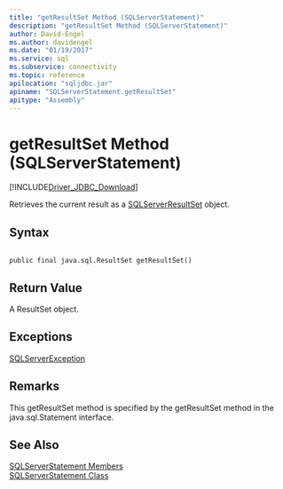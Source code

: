 ```yaml
---
title: "getResultSet Method (SQLServerStatement)"
description: "getResultSet Method (SQLServerStatement)"
author: David-Engel
ms.author: davidengel
ms.date: "01/19/2017"
ms.service: sql
ms.subservice: connectivity
ms.topic: reference
apilocation: "sqljdbc.jar"
apiname: "SQLServerStatement.getResultSet"
apitype: "Assembly"
---
```

# getResultSet Method (SQLServerStatement)
[!INCLUDE[Driver_JDBC_Download](../../../includes/driver_jdbc_download.md)]

  Retrieves the current result as a [SQLServerResultSet](../../../connect/jdbc/reference/sqlserverresultset-class.md) object.  
  
## Syntax  
  
```  
  
public final java.sql.ResultSet getResultSet()  
```  
  
## Return Value  
 A ResultSet object.  
  
## Exceptions  
 [SQLServerException](../../../connect/jdbc/reference/sqlserverexception-class.md)  
  
## Remarks  
 This getResultSet method is specified by the getResultSet method in the java.sql.Statement interface.  
  
## See Also  
 [SQLServerStatement Members](../../../connect/jdbc/reference/sqlserverstatement-members.md)   
 [SQLServerStatement Class](../../../connect/jdbc/reference/sqlserverstatement-class.md)  
  
  
